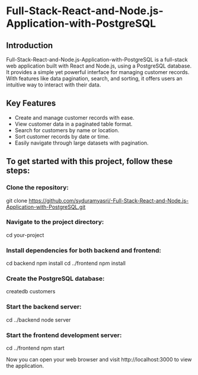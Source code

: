 # Full-Stack-React-and-Node.js-Application-with-PostgreSQL

## Introduction
Full-Stack-React-and-Node.js-Application-with-PostgreSQL is a full-stack web application built with React and Node.js, using a PostgreSQL database. It provides a simple yet powerful interface for managing customer records. With features like data pagination, search, and sorting, it offers users an intuitive way to interact with their data.

## Key Features
- Create and manage customer records with ease.
- View customer data in a paginated table format.
- Search for customers by name or location.
- Sort customer records by date or time.
- Easily navigate through large datasets with pagination.
  
## To get started with this project, follow these steps:

### Clone the repository:
git clone https://github.com/syduramyasri/-Full-Stack-React-and-Node.js-Application-with-PostgreSQL.git

### Navigate to the project directory:
cd your-project

### Install dependencies for both backend and frontend:
cd backend
npm install
cd ../frontend
npm install

### Create the PostgreSQL database:
createdb customers

### Start the backend server:
cd ../backend
node server

### Start the frontend development server:
cd ../frontend
npm start

Now you can open your web browser and visit http://localhost:3000 to view the application.

